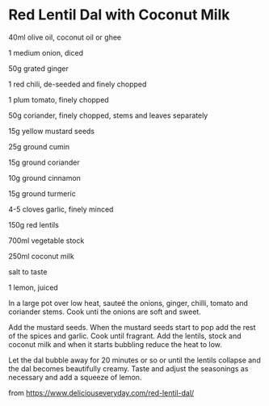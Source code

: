 # Red Lentil Dal with Coconut Milk

40ml olive oil, coconut oil or ghee

1 medium onion, diced

50g grated ginger

1 red chili, de-seeded and finely chopped

1 plum tomato, finely chopped

50g coriander, finely chopped, stems and leaves separately

15g yellow mustard seeds

25g ground cumin

15g ground coriander

10g ground cinnamon

15g ground turmeric

4-5 cloves garlic, finely minced

150g red lentils

700ml vegetable stock

250ml coconut milk

salt to taste

1 lemon, juiced



In a large pot over low heat, sauteé the onions, ginger, chilli, tomato and coriander stems. Cook unti the onions are soft and sweet. 

Add the mustard seeds. When the mustard seeds start to pop add the rest of the spices and garlic. Cook until fragrant. Add the lentils, stock and coconut milk and when it starts bubbling reduce the heat to low.

Let the dal bubble away for 20 minutes or so or until the lentils collapse and the dal becomes beautifully creamy. Taste and adjust the seasonings as necessary and add a squeeze of lemon. 

from https://www.deliciouseveryday.com/red-lentil-dal/